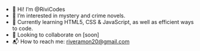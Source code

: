- 👋 Hi! I’m @RiviCodes
- 🧶 I’m interested in mystery and crime novels.
- 🌱 Currently learning HTML5, CSS & JavaScript, as well as efficient ways to code.
- 👥 Looking to collaborate on [soon]
- 📬 How to reach me: riveramon20@gmail.com
